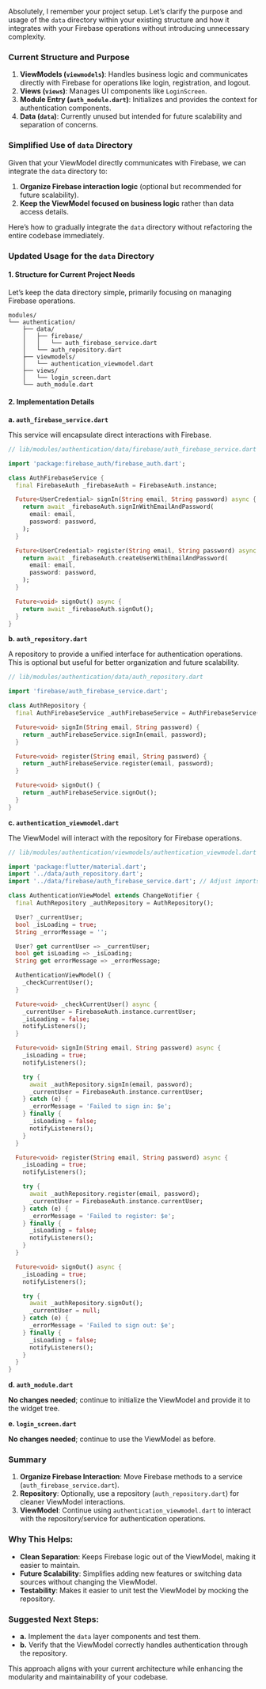 Absolutely, I remember your project setup. Let’s clarify the purpose and usage of the `data` directory within your existing structure and how it integrates with your Firebase operations without introducing unnecessary complexity.

### **Current Structure and Purpose**

1. **ViewModels (`viewmodels`)**: Handles business logic and communicates directly with Firebase for operations like login, registration, and logout.
2. **Views (`views`)**: Manages UI components like `LoginScreen`.
3. **Module Entry (`auth_module.dart`)**: Initializes and provides the context for authentication components.
4. **Data (`data`)**: Currently unused but intended for future scalability and separation of concerns.

### **Simplified Use of `data` Directory**

Given that your ViewModel directly communicates with Firebase, we can integrate the `data` directory to:

1. **Organize Firebase interaction logic** (optional but recommended for future scalability).
2. **Keep the ViewModel focused on business logic** rather than data access details.

Here’s how to gradually integrate the `data` directory without refactoring the entire codebase immediately.

### **Updated Usage for the `data` Directory**

#### **1. Structure for Current Project Needs**

Let’s keep the data directory simple, primarily focusing on managing Firebase operations.

```plaintext
modules/
└── authentication/
    ├── data/
    │   ├── firebase/
    │   │   └── auth_firebase_service.dart
    │   └── auth_repository.dart
    ├── viewmodels/
    │   └── authentication_viewmodel.dart
    ├── views/
    │   └── login_screen.dart
    └── auth_module.dart
```

#### **2. Implementation Details**

**a. `auth_firebase_service.dart`**

This service will encapsulate direct interactions with Firebase.

```dart
// lib/modules/authentication/data/firebase/auth_firebase_service.dart

import 'package:firebase_auth/firebase_auth.dart';

class AuthFirebaseService {
  final FirebaseAuth _firebaseAuth = FirebaseAuth.instance;

  Future<UserCredential> signIn(String email, String password) async {
    return await _firebaseAuth.signInWithEmailAndPassword(
      email: email,
      password: password,
    );
  }

  Future<UserCredential> register(String email, String password) async {
    return await _firebaseAuth.createUserWithEmailAndPassword(
      email: email,
      password: password,
    );
  }

  Future<void> signOut() async {
    return await _firebaseAuth.signOut();
  }
}
```

**b. `auth_repository.dart`**

A repository to provide a unified interface for authentication operations. This is optional but useful for better organization and future scalability.

```dart
// lib/modules/authentication/data/auth_repository.dart

import 'firebase/auth_firebase_service.dart';

class AuthRepository {
  final AuthFirebaseService _authFirebaseService = AuthFirebaseService();

  Future<void> signIn(String email, String password) {
    return _authFirebaseService.signIn(email, password);
  }

  Future<void> register(String email, String password) {
    return _authFirebaseService.register(email, password);
  }

  Future<void> signOut() {
    return _authFirebaseService.signOut();
  }
}
```

**c. `authentication_viewmodel.dart`**

The ViewModel will interact with the repository for Firebase operations.

```dart
// lib/modules/authentication/viewmodels/authentication_viewmodel.dart

import 'package:flutter/material.dart';
import '../data/auth_repository.dart';
import '../data/firebase/auth_firebase_service.dart'; // Adjust imports if you use direct service

class AuthenticationViewModel extends ChangeNotifier {
  final AuthRepository _authRepository = AuthRepository();

  User? _currentUser;
  bool _isLoading = true;
  String _errorMessage = '';

  User? get currentUser => _currentUser;
  bool get isLoading => _isLoading;
  String get errorMessage => _errorMessage;

  AuthenticationViewModel() {
    _checkCurrentUser();
  }

  Future<void> _checkCurrentUser() async {
    _currentUser = FirebaseAuth.instance.currentUser;
    _isLoading = false;
    notifyListeners();
  }

  Future<void> signIn(String email, String password) async {
    _isLoading = true;
    notifyListeners();

    try {
      await _authRepository.signIn(email, password);
      _currentUser = FirebaseAuth.instance.currentUser;
    } catch (e) {
      _errorMessage = 'Failed to sign in: $e';
    } finally {
      _isLoading = false;
      notifyListeners();
    }
  }

  Future<void> register(String email, String password) async {
    _isLoading = true;
    notifyListeners();

    try {
      await _authRepository.register(email, password);
      _currentUser = FirebaseAuth.instance.currentUser;
    } catch (e) {
      _errorMessage = 'Failed to register: $e';
    } finally {
      _isLoading = false;
      notifyListeners();
    }
  }

  Future<void> signOut() async {
    _isLoading = true;
    notifyListeners();

    try {
      await _authRepository.signOut();
      _currentUser = null;
    } catch (e) {
      _errorMessage = 'Failed to sign out: $e';
    } finally {
      _isLoading = false;
      notifyListeners();
    }
  }
}
```

**d. `auth_module.dart`**

**No changes needed**; continue to initialize the ViewModel and provide it to the widget tree.

**e. `login_screen.dart`**

**No changes needed**; continue to use the ViewModel as before.

### **Summary**

1. **Organize Firebase Interaction**: Move Firebase methods to a service (`auth_firebase_service.dart`).
2. **Repository**: Optionally, use a repository (`auth_repository.dart`) for cleaner ViewModel interactions.
3. **ViewModel**: Continue using `authentication_viewmodel.dart` to interact with the repository/service for authentication operations.

### **Why This Helps**:

- **Clean Separation**: Keeps Firebase logic out of the ViewModel, making it easier to maintain.
- **Future Scalability**: Simplifies adding new features or switching data sources without changing the ViewModel.
- **Testability**: Makes it easier to unit test the ViewModel by mocking the repository.

### **Suggested Next Steps**:

- **a.** Implement the `data` layer components and test them.
- **b.** Verify that the ViewModel correctly handles authentication through the repository.

This approach aligns with your current architecture while enhancing the modularity and maintainability of your codebase.
